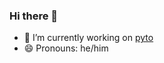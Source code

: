 ### Hi there 👋

- 🔭 I’m currently working on [pyto](https://github.com/o1eks/pyto)
- 😄 Pronouns: he/him
